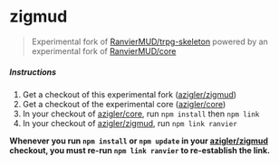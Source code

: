 # zigmud

> Experimental fork of [RanvierMUD/trpg-skeleton](https://github.com/RanvierMUD/trpg-skeleton) powered by an experimental fork of [RanvierMUD/core](https://github.com/azigler/core)

##### Instructions

1. Get a checkout of this experimental fork ([azigler/zigmud](https://github.com/azigler/zigmud))
2. Get a checkout of the experimental core ([azigler/core](https://github.com/azigler/core))
3. In your checkout of [azigler/core](https://github.com/azigler/core), run `npm install` then `npm link`
4. In your checkout of [azigler/zigmud](https://github.com/azigler/zigmud), run `npm link ranvier`

**Whenever you run `npm install` or `npm update` in your [azigler/zigmud](https://github.com/azigler/zigmud) checkout, you must re-run `npm link ranvier` to re-establish the link.**